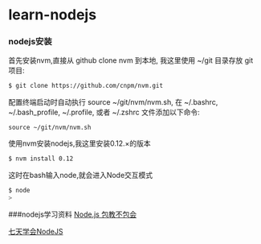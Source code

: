 # learn-nodejs
### nodejs安装
首先安装nvm,直接从 github clone nvm 到本地, 我这里使用 ~/git 目录存放 git 项目:
```bash
$ git clone https://github.com/cnpm/nvm.git
```
配置终端启动时自动执行 source ~/git/nvm/nvm.sh, 在 ~/.bashrc, ~/.bash_profile, ~/.profile, 或者 ~/.zshrc 文件添加以下命令:
```bash这里
source ~/git/nvm/nvm.sh
```
使用nvm安装nodejs,我这里安装0.12.×的版本
```bash
$ nvm install 0.12
```
这时在bash输入node,就会进入Node交互模式
```bash
$ node
>
```
###nodejs学习资料
[Node.js 包教不包会](https://github.com/alsotang/node-lessons)

[七天学会NodeJS](https://github.com/nqdeng/7-days-nodejs)
